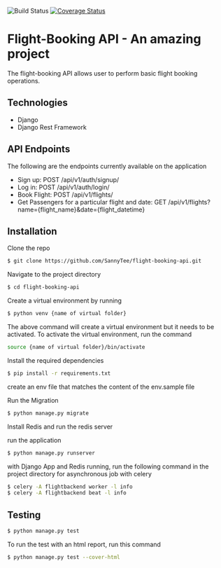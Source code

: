 ![Build Status](https://travis-ci.com/SannyTee/flight-booking-api.svg?branch=develop)
[![Coverage Status](https://coveralls.io/repos/github/SannyTee/flight-booking-api/badge.svg)](https://coveralls.io/github/SannyTee/flight-booking-api)
# Flight-Booking API - An amazing project
The flight-booking API allows user to perform basic flight booking operations.

## Technologies

* Django
* Django Rest Framework


## API Endpoints
The following are the endpoints currently available on the application
* Sign up: POST /api/v1/auth/signup/
* Log in: POST /api/v1/auth/login/
* Book Flight: POST /api/v1/flights/
* Get Passengers for a particular flight and date: GET /api/v1/flights?name={flight_name}&date={flight_datetime}

## Installation
Clone the repo
```bash
$ git clone https://github.com/SannyTee/flight-booking-api.git
```

Navigate to the project directory
```bash
$ cd flight-booking-api
```

Create a virtual environment by running

```bash
$ python venv {name of virtual folder}
```

The above command will create a virtual environment but it needs to be activated. To activate the virtual environment, run the command
```bash
source {name of virtual folder}/bin/activate
```

Install the required dependencies
```bash
$ pip install -r requirements.txt
```

create an env file that matches the content of the env.sample file

Run the Migration
```bash
$ python manage.py migrate
```

Install Redis and run the redis server

run the application
```bash
$ python manage.py runserver
```

with Django App and Redis running, run the following command in the project directory for asynchronous job with celery
```bash
$ celery -A flightbackend worker -l info
$ celery -A flightbackend beat -l info
```


## Testing
```bash
$ python manage.py test
```
To run the test with an html report, run this command
```bash
$ python manage.py test --cover-html
```
